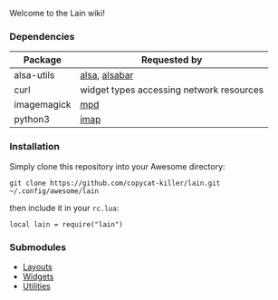 Welcome to the Lain wiki!

### Dependencies

Package | Requested by
--- | ---
alsa-utils | [alsa](https://github.com/copycat-killer/lain/wiki/alsa), [alsabar](https://github.com/copycat-killer/lain/wiki/alsabar)
curl | widget types accessing network resources 
imagemagick | [mpd](https://github.com/copycat-killer/lain/wiki/mpd)
python3 | [imap](https://github.com/copycat-killer/lain/wiki/imap)

### Installation

Simply clone this repository into your Awesome directory:

    git clone https://github.com/copycat-killer/lain.git ~/.config/awesome/lain

then include it in your `rc.lua`:

    local lain = require("lain")

### Submodules

- [Layouts](https://github.com/copycat-killer/lain/wiki/Layouts)
- [Widgets](https://github.com/copycat-killer/lain/wiki/Widgets)
- [Utilities](https://github.com/copycat-killer/lain/wiki/Utilities)